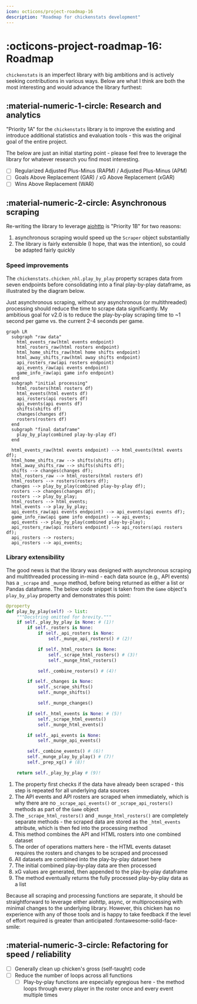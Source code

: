 ```yaml
---
icon: octicons/project-roadmap-16
description: "Roadmap for chickenstats development"
---
```


# :octicons-project-roadmap-16: **Roadmap**

`chickenstats` is an imperfect library with big ambitions and is actively seeking contributions in various ways.
Below are what I think are both the most interesting and would advance the library furthest: 

## :material-numeric-1-circle: **Research and analytics**

"Priority 1A" for the `chickenstats` library is to improve the existing and introduce additional 
statistics and evaluation tools - this was the original goal of the entire project.

The below are just an initial starting point - please feel free to leverage the library for
whatever research you find most interesting. 

- [ ] Regularized Adjusted Plus-Minus (RAPM) / Adjusted Plus-Minus (APM)
- [ ] Goals Above Replacement (GAR) / xG Above Replacement (xGAR)
- [ ] Wins Above Replacement (WAR)

## :material-numeric-2-circle: **Asynchronous scraping**

Re-writing the library to leverage [aiohttp](https://docs.aiohttp.org/en/stable/) is "Priority 1B" for two reasons:

1. asynchronous scraping would speed up the `Scraper` object substantially 
2. The library is fairly extensible (I hope, that was the intention), 
so could be adapted fairly quickly

### Speed improvements

The `chickenstats.chicken_nhl.play_by_play` property scrapes data from seven endpoints before consolidating
into a final play-by-play dataframe, as illustrated by the diagram below. 

Just asynchronous scraping, without any asynchronous (or multithreaded) processing should reduce the time 
to scrape data significantly. My ambitious goal for v2.0 is to reduce the play-by-play scraping time to ~1 second
per game vs. the current 2-4 seconds per game.

``` mermaid
graph LR
  subgraph "raw data"
    html_events_raw(html events endpoint)
    html_rosters_raw(html rosters endpoint)
    html_home_shifts_raw(html home shifts endpoint)
    html_away_shifts_raw(html away shifts endpoint)
    api_rosters_raw(api rosters endpoint)
    api_events_raw(api events endpoint)
    game_info_raw(api game info endpoint)
  end
  subgraph "initial processing"
    html_rosters(html rosters df)
    html_events(html events df)
    api_rosters(api rosters df)
    api_events(api events df)
    shifts(shifts df)
    changes(changes df)
    rosters(rosters df)
  end
  subgraph "final dataframe"
    play_by_play(combined play-by-play df)
  end
    
  html_events_raw(html events endpoint) --> html_events(html events df);
  html_home_shifts_raw --> shifts(shifts df);
  html_away_shifts_raw --> shifts(shifts df);
  shifts --> changes(changes df);
  html_rosters_raw --> html_rosters(html rosters df)
  html_rosters --> rosters(rosters df);
  changes --> play_by_play(combined play-by-play df);
  rosters --> changes(changes df);
  rosters --> play_by_play;
  html_rosters --> html_events;
  html_events --> play_by_play;
  api_events_raw(api events endpoint) --> api_events(api events df);
  game_info_raw(api game info endpoint) --> api_events;
  api_events --> play_by_play(combined play-by-play);
  api_rosters_raw(api rosters endpoint) --> api_rosters(api rosters df);
  api_rosters --> rosters;
  api_rosters --> api_events;
```

### Library extensibility

The good news is that the library was designed with asynchronous scraping and multithreaded processing in-mind - 
each data source (e.g., API events) has a `_scrape` and `_munge` method, before being returned as either a list or
Pandas dataframe. The below code snippet is taken from the `Game` object's `play_by_play` property and demonstrates
this point:

```python
@property
def play_by_play(self) -> list:
    """Docstring omitted for brevity."""
    if self._play_by_play is None: # (1)!
        if self._rosters is None:
            if self._api_rosters is None:
                self._munge_api_rosters() # (2)!

            if self._html_rosters is None:
                self._scrape_html_rosters() # (3)!
                self._munge_html_rosters()

            self._combine_rosters() # (4)!

        if self._changes is None:
            self._scrape_shifts()
            self._munge_shifts()

            self._munge_changes()

        if self._html_events is None: # (5)!
            self._scrape_html_events()
            self._munge_html_events()

        if self._api_events is None:
            self._munge_api_events()

        self._combine_events() # (6)!
        self._munge_play_by_play() # (7)!
        self._prep_xg() # (8)!

    return self._play_by_play # (9)!
```

1. The property first checks if the data have already been scraped - this step is repeated for all underlying
data sources
2. The API events and API rosters are scraped when immediately, which is why there are no `_scrape_api_events()`
or `_scrape_api_rosters()` methods as part of the `Game` object
3. The `_scrape_html_rosters()` and `_munge_html_rosters()` are completely separate methods - the scraped data are 
stored as the `_html_events` attribute, which is then fed into the processing method
4. This method combines the API and HTML rosters into one combined dataset
5. The order of operations matters here - the HTML events dataset requires the rosters and changes to be scraped
and processed
6. All datasets are combined into the play-by-play dataset here
7. The initial combined play-by-play data are then processed
8. xG values are generated, then appended to the play-by-play dataframe
9. The method eventually returns the fully processed play-by-play data as a list

Because all scraping and processing functions are separate, it should be straightforward to leverage either
aiohttp, async, or multiprocessing with minimal changes to the underlying library. However, this chicken has no
experience with any of those tools and is happy to take feedback if the level of effort required is greater
than anticipated :fontawesome-solid-face-smile:

## :material-numeric-3-circle: **Refactoring for speed / reliability**

- [ ] Generally clean up chicken's gross (self-taught) code
- [ ] Reduce the number of loops across all functions
    - [ ] Play-by-play functions are especially egregious here - the method loops through every player
      in the roster once and every event multiple times
